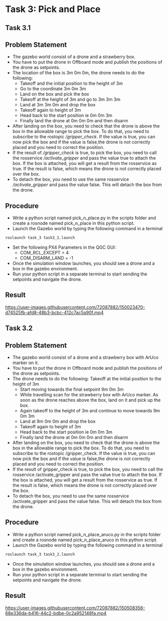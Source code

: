 # Task 3: Pick and Place

## Task 3.1

## Problem Statement
- The gazebo world consist of a drone and a strawberry box.
- You have to put the drone in Offboard mode and publish the positions of the drone as setpoints.
- The location of the box is 3m 0m 0m, the drone needs to do the following:
    - Takeoff and the initial position to the height of 3m
    - Go to the coordinate 3m 0m 3m
    - Land on the box and pick the box
    - Takeoff at the height of 3m and go to 3m 3m 3m
    - Land at 3m 3m 0m and drop the box
    - Takeoff again to height of 3m
    - Head back to the start position ie 0m 0m 3m
    - Finally land the drone at 0m 0m 0m and then disarm
- After landing on the box, you need to check that the drone is above the box in the allowable range to pick the box. To do that, you need to subscribe to the rostopic _/gripper_check_. If the value is true, you can now pick the box and if the value is false,the drone is not correctly placed and you need to correct the position.
- If the result of _/gripper_check_ is true, to pick the box, you need to call the rosservice _/activate_gripper_ and pass the value true to attach the box. If the box is attached, you will get a result from the rosservice as true. If the result is false, which means the drone is not correctly placed over the box.
- To detach the box, you need to use the same rosservice _/activate_gripper_ and pass the value false. This will detach the box from the drone.

## Procedure
- Write a python script named pick_n_place.py in the scripts folder and create a rosnode named pick_n_place in this python script.
- Launch the Gazebo world by typing the following command in a terminal
```bash
roslaunch task_3 task3_1.launch
```
- Set the following PX4 Parameters in the QGC GUI:
    - COM_RCL_EXCEPT = 4
    - COM_DISARM_LAND = -1
- Once the simulation window launches, you should see a drone and a box in the gazebo environment.
- Run your python script in a separate terminal to start sending the setpoints and navigate
the drone.

## Result
https://user-images.githubusercontent.com/72087882/150023470-d74525fb-afd8-48b3-bcbc-412c7ac5a90f.mp4

## Task 3.2

## Problem Statement
- The gazebo world consist of a drone and a strawberry box with ArUco marker on it.
- You have to put the drone in Offboard mode and publish the positions of the drone as setpoints.
- The drone needs to do the following:
Takeoff at the initial position to the height of 3m
  - Start moving towards the final setpoint 9m 0m 3m
  - While travelling scan for the strawberry box with ArUco marker. As soon as the drone reaches above the box, land on it and pick up the box.
  - Again takeoff to the height of 3m and continue to move towards 9m 0m 3m
  - Land at 9m 0m 0m and drop the box
  - Takeoff again to height of 3m
  - Head back to the start position ie 0m 0m 3m
  - Finally land the drone at 0m 0m 0m and then disarm
- After landing on the box, you need to check that the drone is above the box in the allowable range to pick the box. To do that, you need to subscribe to the rostopic /gripper_check. If the value is true, you can now pick the box and if the value is false,the drone is not correctly placed and you need to correct the position.
- If the result of gripper_check is true, to pick the box, you need to call the rosservice /activate_gripper and pass the value true to attach the box. If the box is attached, you will get a result from the rosservice as true. If the result is false, which means the drone is not correctly placed over the box.
- To detach the box, you need to use the same rosservice /activate_gripper and pass the value false. This will detach the box from the drone.

## Procedure
- Write a python script named pick_n_place_aruco.py in the scripts folder and create a rosnode named pick_n_place_aruco in this python script.
- Launch the Gazebo world by typing the following command in a terminal
```bash
roslaunch task_3 task3_2.launch
```
- Once the simulation window launches, you should see a drone and a box in the gazebo environment.
- Run your python script in a separate terminal to start sending the setpoints and navigate the drone.

## Result
https://user-images.githubusercontent.com/72087882/150508356-68e336da-b416-44c2-bdbe-0c2a952148fa.mp4
